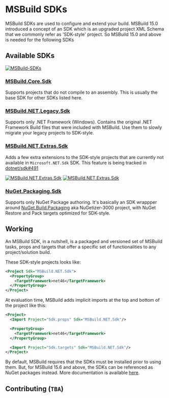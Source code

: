 # MSBuild SDKs

MSBuild SDKs are used to configure and extend your build. MSBuild 15.0 introduced a concept of an SDK which is an upgraded project XML Schema that we commonly refer as 'SDK-style' project. So MSBuild 15.0 and above is needed for the following SDKs

## Available SDKs

[![MSBuild-SDKs](https://img.shields.io/badge/msbuild--sdks-myget-brightgreen.svg)](https://myget.org/gallery/msbuild-sdks)

### [MSBuild.Core.Sdk](Source/MSBuild.Core.Sdk)

Supports projects that do not compile to an assembly. This is usually the base SDK for other SDKs listed here.

### [MSBuild.NET.Legacy.Sdk](Source/MSBuild.NET.Legacy.Sdk)

Supports only .NET Framework (Windows). Contains the original .NET Framework Build files that were included with MSBuild. Use them to slowly migrate your legacy projects to SDK-style.

### [MSBuild.NET.Extras.Sdk](Source/MSBuild.NET.Extras.Sdk)

Adds a few extra extensions to the SDK-style projects that are currently not available in `Microsoft.NET.Sdk` SDK. This feature is being tracked in [dotnet/sdk#491](/dotnet/sdk/issues/491)

[![MSBuild.NET.Extras.Sdk](https://img.shields.io/nuget/v/MSBuild.NET.Extras.Sdk.svg)](https://nuget.org/packages/MSBuild.NET.Extras.Sdk)
[![MSBuild.NET.Extras.Sdk](https://img.shields.io/myget/msbuild-sdks/v/MSBuild.NET.Extras.Sdk.svg)](https://myget.org/feed/msbuild-sdks/package/nuget/MSBuild.NET.Extras.Sdk)

### [NuGet.Packaging.Sdk](Source/NuGet.Packaging.Sdk)

Supports only NuGet Package authoring. It's basically an SDK wrappper around [NuGet.Build.Packaging](/NuGet/NuGet.Build.Packaging) aka NuGetizer-3000 project, with NuGet Restore and Pack targets optimized for SDK-style.

## Working

An MSBuild SDK, in a nutshell, is a packaged and versioned set of MSBuild tasks, props and targets that offer a specific set of functionalities to any project/solution build.

These SDK-style projects looks like:

```xml
<Project Sdk="MSBuild.NET.Sdk">
  <PropertyGroup>
    <TargetFramework>net46</TargetFramework>
  </PropertyGroup>
</Project>
```

At evaluation time, MSBuild adds implicit imports at the top and bottom of the project like this:

```xml
<Project>
  <Import Project="Sdk.props" Sdk="MSBuild.NET.Sdk"/>

  <PropertyGroup>
    <TargetFramework>net46</TargetFramework>
  </PropertyGroup>

  <Import Project="Sdk.targets" Sdk="MSBuild.NET.Sdk"/>
</Project>
```

By default, MSBuild requires that the SDKs must be installed prior to using them. But, for MSBuild 15.6 and above, the SDKs can be referenced as NuGet packages instead.
More documentation is available [here](https://docs.microsoft.com/visualstudio/msbuild/how-to-use-project-sdk).

## Contributing (`TBA`)
